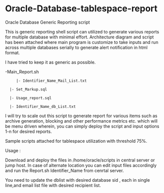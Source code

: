 # Oracle-Database-tablespace-report
Oracle Database Generic Reporting script

This is generic reporting shell script can utilized to generate various reports for multiple database with minimal effort. 
Architecture diagram and script has been attached where main program is customize to take inputs and run across multiple databases serially to generate alert notification in html format.
 
I have tried to keep it as generic as possible.


-Main_Report.sh

         |- Identifier_Name_Mail_List.txt
	 
	  |- Set_Markup.sql
	  
	  |- Usage_report.sql
	  
	  |- Identifier_Name_db_List.txt
	  

I will try to scale out this script to generate report for various items such as archive generation, blocking and other performance metrics etc. which will be menu driven wherein, you can simply deploy the script and input options 1-n for desired reports.

Sample scripts attached for tablespace utilization with threshold 75%.

Usage :

Download and deploy the files in /home/oracle/scripts in central server or jump host. In case of alternate location you can edit input files accordingly and run the Report.sh Identifier_Name from cenrtal server.

You need to update the dblist with desired database sid , each in single line,and email list file with desired recipient list.


